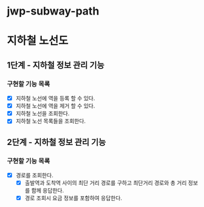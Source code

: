 # jwp-subway-path

# 지하철 노선도
## 1단계 - 지하철 정보 관리 기능
### 구현할 기능 목록
- [x] 지하철 노선에 역을 등록 할 수 있다.
- [x] 지하철 노선에 역을 제거 할 수 있다.
- [x] 지하철 노선을 조회한다.
- [x] 지하철 노선 목록들을 조회한다.

## 2단계 - 지하철 정보 관리 기능
### 구현할 기능 목록
- [x] 경로를 조회한다.
  - [x] 출발역과 도착역 사이의 최단 거리 경로를 구하고 최단거리 경로와 총 거리 정보를 함께 응답한다.
  - [x] 경로 조회시 요금 정보를 포함하여 응답한다.
